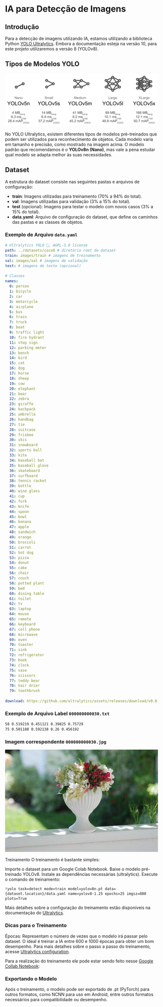 # IA para Detecção de Imagens

## Introdução

Para a detecção de imagens utilizando IA, estamos utilizando a biblioteca Python [YOLO Ultralytics](https://docs.ultralytics.com/models/yolov10/#comparisons). Embora a documentação esteja na versão 10, para este projeto utilizaremos a versão 8 (YOLOv8).

## Tipos de Modelos YOLO
![YOLOv5 Variants](YOLOv5-variations.png)

No YOLO Ultralytics, existem diferentes tipos de modelos pré-treinados que podem ser utilizados para reconhecimento de objetos. Cada modelo varia em tamanho e precisão, como mostrado na imagem acima. O modelo padrão que recomendamos é o **YOLOv8n (Nano)**, mas vale a pena estudar qual modelo se adapta melhor às suas necessidades.

## Dataset

A estrutura do dataset consiste nas seguintes pastas e arquivos de configuração:

- **train**: Imagens utilizadas para treinamento (70% a 94% do total).
- **val**: Imagens utilizadas para validação (3% a 15% do total).
- **test** (opcional): Imagens para testar o modelo com novos casos (3% a 15% do total).
- **data.yaml**: Arquivo de configuração do dataset, que define os caminhos das pastas e as classes de objetos.

### Exemplo de Arquivo `data.yaml`

```yaml
# Ultralytics YOLO 🚀, AGPL-3.0 license
path: ../datasets/coco8 # diretório root do dataset
train: images/train # imagens de treinamento
val: images/val # imagens de validação
test: # imagens de teste (opcional)

# Classes
names:
  0: person
  1: bicycle
  2: car
  3: motorcycle
  4: airplane
  5: bus
  6: train
  7: truck
  8: boat
  9: traffic light
  10: fire hydrant
  11: stop sign
  12: parking meter
  13: bench
  14: bird
  15: cat
  16: dog
  17: horse
  18: sheep
  19: cow
  20: elephant
  21: bear
  22: zebra
  23: giraffe
  24: backpack
  25: umbrella
  26: handbag
  27: tie
  28: suitcase
  29: frisbee
  30: skis
  31: snowboard
  32: sports ball
  33: kite
  34: baseball bat
  35: baseball glove
  36: skateboard
  37: surfboard
  38: tennis racket
  39: bottle
  40: wine glass
  41: cup
  42: fork
  43: knife
  44: spoon
  45: bowl
  46: banana
  47: apple
  48: sandwich
  49: orange
  50: broccoli
  51: carrot
  52: hot dog
  53: pizza
  54: donut
  55: cake
  56: chair
  57: couch
  58: potted plant
  59: bed
  60: dining table
  61: toilet
  62: tv
  63: laptop
  64: mouse
  65: remote
  66: keyboard
  67: cell phone
  68: microwave
  69: oven
  70: toaster
  71: sink
  72: refrigerator
  73: book
  74: clock
  75: vase
  76: scissors
  77: teddy bear
  78: hair drier
  79: toothbrush

download: https://github.com/ultralytics/assets/releases/download/v0.0.0/coco8.zip
```

### Exemplo de Arquivo Label `000000000030.txt`
```txt
58 0.519219 0.451121 0.39825 0.75729
75 0.501188 0.592138 0.26 0.456192
```
### Imagem correspondente `000000000030.jpg`
![Exemplo de Imagem](000000000030.jpg)

Treinamento
O treinamento é bastante simples:

Importe o dataset para um Google Colab Notebook.
Baixe o modelo pré-treinado YOLOv8.
Instale as dependências necessárias (ultralytics).
Execute o comando de treinamento:

```
!yolo task=detect mode=train model=yolov8n.pt data={dataset.location}/data.yaml name=yolov8-1.25 epochs=25 imgsz=800 plots=True
```

Mais detalhes sobre a configuração do treinamento estão disponíveis na documentação do [Ultralytics](https://docs.ultralytics.com/usage/cfg/).

### Dicas para o Treinamento
Épocas: Representam o número de vezes que o modelo irá passar pelo dataset. O ideal é treinar a IA entre 600 e 1000 épocas para obter um bom desempenho.
Para mais detalhes sobre o passo a passo do treinamento, acesse [Ultralytics configuration](https://docs.ultralytics.com/usage/cfg/).

Para a realização do treinamento ele pode estar sendo feito nesse [Google Collab Notebook](https://colab.research.google.com/drive/1DaVplS3VBNj-nZo0f9qm1D-LokmpVyeT#scrollTo=FIQ_zeUGIp43): 

### Exportando o Modelo
Após o treinamento, o modelo pode ser exportado de .pt (PyTorch) para outros formatos, como NCNN para uso em Android, entre outros formatos necessários para compatibilidade ou desempenho.
